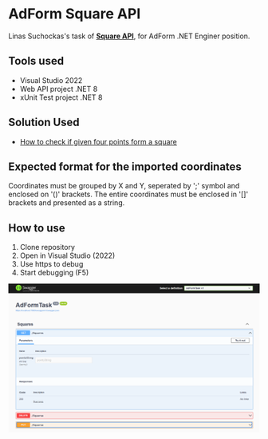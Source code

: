 # AdForm Square API

Linas Suchockas's task of **[Square API](https://github.com/m0d7/squares-api-exercise.git)**, for AdForm .NET Enginer position.

## Tools used
- Visual Studio 2022
- Web API project .NET 8
- xUnit Test project .NET 8

## Solution Used
- [How to check if given four points form a square](https://www.geeksforgeeks.org/check-given-four-points-form-square/)

## Expected format for the imported coordinates
Coordinates must be grouped by X and Y, seperated by ';' symbol and enclosed on '()' brackets. The entire coordinates must be enclosed in '[]' brackets and presented as a string.

## How to use
1. Clone repository
2. Open in Visual Studio (2022)
3. Use https to debug
4. Start debugging (F5)

![Swagger API documentation scrrenshot](<Swagger API documentation.png>)